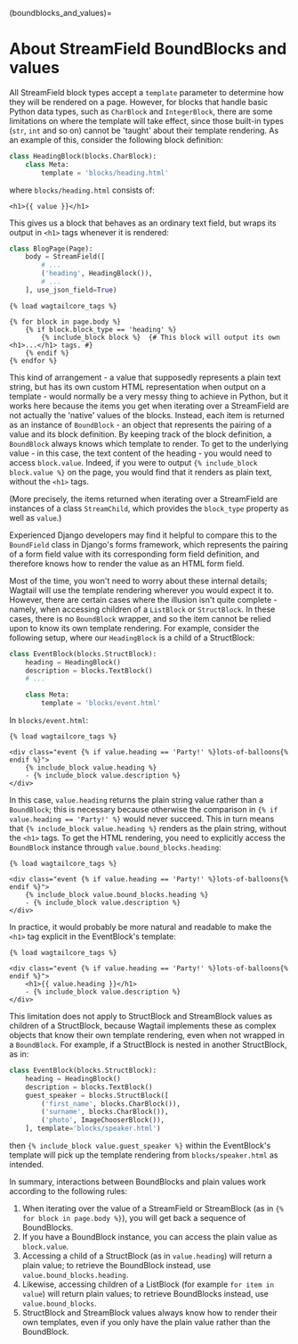 (boundblocks_and_values)=

# About StreamField BoundBlocks and values

All StreamField block types accept a `template` parameter to determine how they will be rendered on a page. However, for blocks that handle basic Python data types, such as `CharBlock` and `IntegerBlock`, there are some limitations on where the template will take effect, since those built-in types (`str`, `int` and so on) cannot be 'taught' about their template rendering. As an example of this, consider the following block definition:

```python
class HeadingBlock(blocks.CharBlock):
    class Meta:
        template = 'blocks/heading.html'
```

where `blocks/heading.html` consists of:

```html+django
<h1>{{ value }}</h1>
```

This gives us a block that behaves as an ordinary text field, but wraps its output in `<h1>` tags whenever it is rendered:

```python
class BlogPage(Page):
    body = StreamField([
        # ...
        ('heading', HeadingBlock()),
        # ...
    ], use_json_field=True)
```

```html+django
{% load wagtailcore_tags %}

{% for block in page.body %}
    {% if block.block_type == 'heading' %}
        {% include_block block %}  {# This block will output its own <h1>...</h1> tags. #}
    {% endif %}
{% endfor %}
```

This kind of arrangement - a value that supposedly represents a plain text string, but has its own custom HTML representation when output on a template - would normally be a very messy thing to achieve in Python, but it works here because the items you get when iterating over a StreamField are not actually the 'native' values of the blocks. Instead, each item is returned as an instance of `BoundBlock` - an object that represents the pairing of a value and its block definition. By keeping track of the block definition, a `BoundBlock` always knows which template to render. To get to the underlying value - in this case, the text content of the heading - you would need to access `block.value`. Indeed, if you were to output `{% include_block block.value %}` on the page, you would find that it renders as plain text, without the `<h1>` tags.

(More precisely, the items returned when iterating over a StreamField are instances of a class `StreamChild`, which provides the `block_type` property as well as `value`.)

Experienced Django developers may find it helpful to compare this to the `BoundField` class in Django's forms framework, which represents the pairing of a form field value with its corresponding form field definition, and therefore knows how to render the value as an HTML form field.

Most of the time, you won't need to worry about these internal details; Wagtail will use the template rendering wherever you would expect it to. However, there are certain cases where the illusion isn't quite complete - namely, when accessing children of a `ListBlock` or `StructBlock`. In these cases, there is no `BoundBlock` wrapper, and so the item cannot be relied upon to know its own template rendering. For example, consider the following setup, where our `HeadingBlock` is a child of a StructBlock:

```python
class EventBlock(blocks.StructBlock):
    heading = HeadingBlock()
    description = blocks.TextBlock()
    # ...

    class Meta:
        template = 'blocks/event.html'
```

In `blocks/event.html`:

```html+django
{% load wagtailcore_tags %}

<div class="event {% if value.heading == 'Party!' %}lots-of-balloons{% endif %}">
    {% include_block value.heading %}
    - {% include_block value.description %}
</div>
```

In this case, `value.heading` returns the plain string value rather than a `BoundBlock`; this is necessary because otherwise the comparison in `{% if value.heading == 'Party!' %}` would never succeed. This in turn means that `{% include_block value.heading %}` renders as the plain string, without the `<h1>` tags. To get the HTML rendering, you need to explicitly access the `BoundBlock` instance through `value.bound_blocks.heading`:

```html+django
{% load wagtailcore_tags %}

<div class="event {% if value.heading == 'Party!' %}lots-of-balloons{% endif %}">
    {% include_block value.bound_blocks.heading %}
    - {% include_block value.description %}
</div>
```

In practice, it would probably be more natural and readable to make the `<h1>` tag explicit in the EventBlock's template:

```html+django
{% load wagtailcore_tags %}

<div class="event {% if value.heading == 'Party!' %}lots-of-balloons{% endif %}">
    <h1>{{ value.heading }}</h1>
    - {% include_block value.description %}
</div>
```

This limitation does not apply to StructBlock and StreamBlock values as children of a StructBlock, because Wagtail implements these as complex objects that know their own template rendering, even when not wrapped in a `BoundBlock`. For example, if a StructBlock is nested in another StructBlock, as in:

```python
class EventBlock(blocks.StructBlock):
    heading = HeadingBlock()
    description = blocks.TextBlock()
    guest_speaker = blocks.StructBlock([
        ('first_name', blocks.CharBlock()),
        ('surname', blocks.CharBlock()),
        ('photo', ImageChooserBlock()),
    ], template='blocks/speaker.html')
```

then `{% include_block value.guest_speaker %}` within the EventBlock's template will pick up the template rendering from `blocks/speaker.html` as intended.

In summary, interactions between BoundBlocks and plain values work according to the following rules:

1. When iterating over the value of a StreamField or StreamBlock (as in `{% for block in page.body %}`), you will get back a sequence of BoundBlocks.
2. If you have a BoundBlock instance, you can access the plain value as `block.value`.
3. Accessing a child of a StructBlock (as in `value.heading`) will return a plain value; to retrieve the BoundBlock instead, use `value.bound_blocks.heading`.
4. Likewise, accessing children of a ListBlock (for example `for item in value`) will return plain values; to retrieve BoundBlocks instead, use `value.bound_blocks`.
5. StructBlock and StreamBlock values always know how to render their own templates, even if you only have the plain value rather than the BoundBlock.
